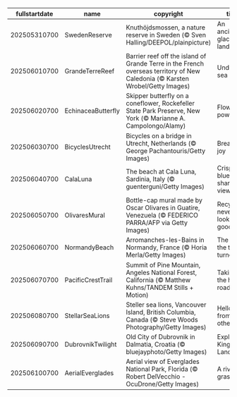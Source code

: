 |fullstartdate|name|copyright|title|image|
|--|--|--|--|--|
202505310700|SwedenReserve|Knuthöjdsmossen, a nature reserve in Sweden (© Sven Halling/DEEPOL/plainpicture)|An ancient glacial landscape|![](/en-US/2025/06/202505310700SwedenReserve.jpg)|
202506010700|GrandeTerreReef|Barrier reef off the island of Grande Terre in the French overseas territory of New Caledonia (© Karsten Wrobel/Getty Images)|Under the sea|![](/en-US/2025/06/202506010700GrandeTerreReef.jpg)|
202506020700|EchinaceaButterfly|Skipper butterfly on a coneflower, Rockefeller State Park Preserve, New York (© Marianne A. Campolongo/Alamy)|Flower power|![](/en-US/2025/06/202506020700EchinaceaButterfly.jpg)|
202506030700|BicyclesUtrecht|Bicycles on a bridge in Utrecht, Netherlands (© George Pachantouris/Getty Images)|Break for joy|![](/en-US/2025/06/202506030700BicyclesUtrecht.jpg)|
202506040700|CalaLuna|The beach at Cala Luna, Sardinia, Italy (© guenterguni/Getty Images)|Crisp blues, sharp views|![](/en-US/2025/06/202506040700CalaLuna.jpg)|
202506050700|OlivaresMural|Bottle-cap mural made by Oscar Olivares in Guatire, Venezuela (© FEDERICO PARRA/AFP via Getty Images)|Recycling never looked so good|![](/en-US/2025/06/202506050700OlivaresMural.jpg)|
202506060700|NormandyBeach|Arromanches-les-Bains in Normandy, France (© Horia Merla/Getty Images)|The day the tide turned|![](/en-US/2025/06/202506060700NormandyBeach.jpg)|
202506070700|PacificCrestTrail|Summit of Pine Mountain, Angeles National Forest, California (© Matthew Kuhns/TANDEM Stills + Motion)|Taking the high road|![](/en-US/2025/06/202506070700PacificCrestTrail.jpg)|
202506080700|StellarSeaLions|Steller sea lions, Vancouver Island, British Columbia, Canada (© Steve Woods Photography/Getty Images)|Hello from the other side|![](/en-US/2025/06/202506080700StellarSeaLions.jpg)|
202506090700|DubrovnikTwilight|Old City of Dubrovnik in Dalmatia, Croatia (© bluejayphoto/Getty Images)|Explore King's Landing|![](/en-US/2025/06/202506090700DubrovnikTwilight.jpg)|
202506100700|AerialEverglades|Aerial view of Everglades National Park, Florida (© Robert DelVecchio - OcuDrone/Getty Images)|A river of grass|![](/en-US/2025/06/202506100700AerialEverglades.jpg)|
